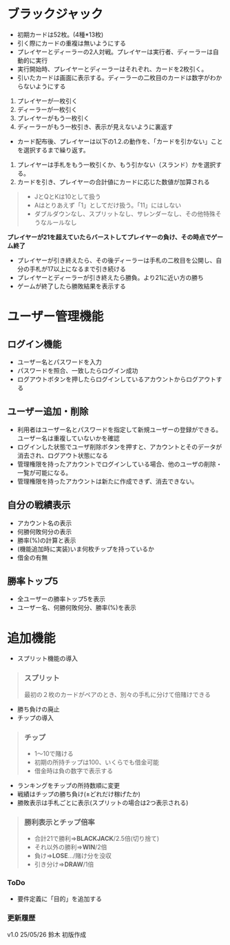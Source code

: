 # ブラックジャック
- 初期カードは52枚。(4種*13枚)
- 引く際にカードの重複は無いようにする
- プレイヤーとディーラーの2人対戦。プレイヤーは実行者、ディーラーは自動的に実行
- 実行開始時、プレイヤーとディーラーはそれぞれ、カードを2枚引く。
- 引いたカードは画面に表示する。ディーラーの二枚目のカードは数字がわからないようにする
1. プレイヤーが一枚引く
2. ディーラーが一枚引く
3. プレイヤーがもう一枚引く
4. ディーラーがもう一枚引き、表示が見えないように裏返す

- カード配布後、プレイヤーは以下の1.2.の動作を、「カードを引かない」ことを選択するまで繰り返す。
1. プレイヤーは手札をもう一枚引くか、もう引かない（スランド）かを選択する。
2. カードを引き、プレイヤーの合計値にカードに応じた数値が加算される
>- JとQとKは10として扱う
>- Aはとりあえず「1」としてだけ扱う。「11」にはしない
>- ダブルダウンなし、スプリットなし、サレンダーなし、その他特殊そうなルールなし

**プレイヤーが21を超えていたらバーストしてプレイヤーの負け、その時点でゲーム終了**

- プレイヤーが引き終えたら、その後ディーラーは手札の二枚目を公開し、自分の手札が17以上になるまで引き続ける
- プレイヤーとディーラーが引き終えたら勝負。より21に近い方の勝ち
- ゲームが終了したら勝敗結果を表示する

# ユーザー管理機能
## ログイン機能
- ユーザー名とパスワードを入力
- パスワードを照合、一致したらログイン成功
- ログアウトボタンを押したらログインしているアカウントからログアウトする
## ユーザー追加・削除
- 利用者はユーザー名とパスワードを指定して新規ユーザーの登録ができる。ユーザー名は重複していないかを確認
- ログインした状態でユーザ削除ボタンを押すと、アカウントとそのデータが消去され、ログアウト状態になる
- 管理権限を持ったアカウントでログインしている場合、他のユーザの削除・一覧が可能になる。
- 管理権限を持ったアカウントは新たに作成できず、消去できない。
## 自分の戦績表示
- アカウント名の表示
- 何勝何敗何分の表示
- 勝率(%)の計算と表示
- (機能追加時に実装)いま何枚チップを持っているか
- 借金の有無
## 勝率トップ5
- 全ユーザーの勝率トップ5を表示
- ユーザー名、何勝何敗何分、勝率(%)を表示




# 追加機能
- スプリット機能の導入
>### スプリット
> 最初の２枚のカードがペアのとき、別々の手札に分けて倍賭けできる
- 勝ち負けの廃止
- チップの導入
>### チップ
>-  1～10で賭ける
>-	初期の所持チップは100、いくらでも借金可能
>-  借金時は負の数字で表示する
- ランキングをチップの所持数順に変更
- 戦績はチップの勝ち負け(±どれだけ稼げたか)
- 勝敗表示は手札ごとに表示(スプリットの場合は2つ表示される)
>### 勝利表示とチップ倍率
>- 合計21で勝利⇒**BLACKJACK**/2.5倍(切り捨て)
>- それ以外の勝利⇒**WIN**/2倍
>- 負け⇒**LOSE**.../賭け分を没収
>- 引き分け⇒**DRAW**/1倍


### ToDo
- 要件定義に「目的」を追加する
### 更新履歴
v1.0 25/05/26 鈴木 初版作成